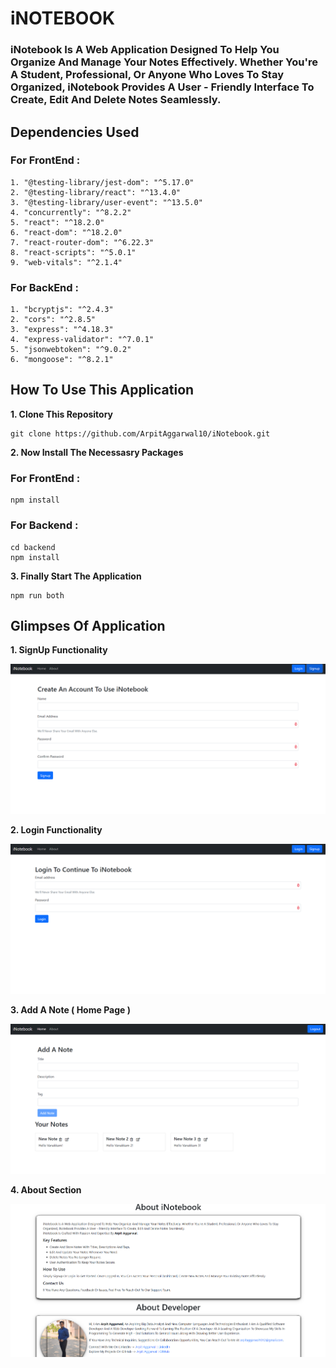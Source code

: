 # iNOTEBOOK

### iNotebook Is A Web Application Designed To Help You Organize And Manage Your Notes Effectively. Whether You're A Student, Professional, Or Anyone Who Loves To Stay Organized, iNotebook Provides A User - Friendly Interface To Create, Edit And Delete Notes Seamlessly.

## Dependencies Used

### For FrontEnd :

```dotnetcli
1. "@testing-library/jest-dom": "^5.17.0"
2. "@testing-library/react": "^13.4.0"
3. "@testing-library/user-event": "^13.5.0"
4. "concurrently": "^8.2.2"
5. "react": "^18.2.0"
6. "react-dom": "^18.2.0"
7. "react-router-dom": "^6.22.3"
8. "react-scripts": "^5.0.1"
9. "web-vitals": "^2.1.4"
```

### For BackEnd :

```dotnetcli
1. "bcryptjs": "^2.4.3"
2. "cors": "^2.8.5"
3. "express": "^4.18.3"
4. "express-validator": "^7.0.1"
5. "jsonwebtoken": "^9.0.2"
6. "mongoose": "^8.2.1"
```

## How To Use This Application

**1. Clone This Repository**

```dotnetcli
git clone https://github.com/ArpitAggarwal10/iNotebook.git
```

**2. Now Install The Necessasry Packages**
   
### For FrontEnd : 

```dotnetcli
npm install
```

### For Backend :

```dotnetcli
cd backend
npm install
```

**3. Finally Start The Application**

```dotnetcli
npm run both
```

## Glimpses Of Application

**1. SignUp Functionality**

![Signup Page Image](/images/Signup.png)

**2. Login Functionality**

![Login Page Image](/images/Login.png)

**3. Add A Note ( Home Page )**

![Home Page Image](/images/Home.png)

**4. About Section**

![About Page Image](/images/About.png)